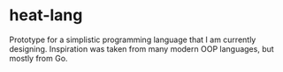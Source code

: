 # heat-lang
Prototype for a simplistic programming language that I am currently designing. Inspiration was taken from many modern OOP languages, but mostly from Go.
